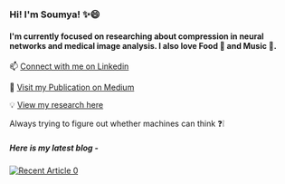 ### Hi! I'm Soumya! :sparkles:😄
#### I'm currently focused on researching about compression in neural networks and medical image analysis. I also love Food :pizza: and Music :musical_keyboard:.

📫 [Connect with me on Linkedin](https://www.linkedin.com/in/soumya-snigdha-kundu-84b812183/)

💬 [Visit my Publication on Medium](https://medium.com/data-science-community-srm)

:bulb: [View my research here](https://www.researchgate.net/profile/Soumya_Kundu9)

Always trying to figure out whether machines can think :question::grey_exclamation:


##### Here is my latest blog - 
<a target="_blank" href="https://github-readme-medium-recent-article.vercel.app/medium/@/0"><img src="https://github-readme-medium-recent-article.vercel.app/medium/@aymuos15/0" alt="Recent Article 0">
  


<!--
**aymuos15/aymuos15** is a ✨ _special_ ✨ repository because its `README.md` (this file) appears on your GitHub profile.

Here are some ideas to get you started:

- 🔭 I’m currently working on ...
- 🌱 I’m currently learning ...
- 👯 I’m looking to collaborate on ...
- 🤔 I’m looking for help with ...

-  How to reach me: ...
-  Pronouns: ...
- ⚡ Fun fact: ...
[![Soumya's github stats](https://github-readme-stats.vercel.app/api?username=aymuos15&count_private=true&show_icons=true&theme=radical&hide_rank=false)](https://github.com/anuraghazra/github-readme-stats)

  [![Top Langs](https://github-readme-stats.vercel.app/api/top-langs/?username=aymuos15)](https://github.com/anuraghazra/github-readme-stats)
-->

